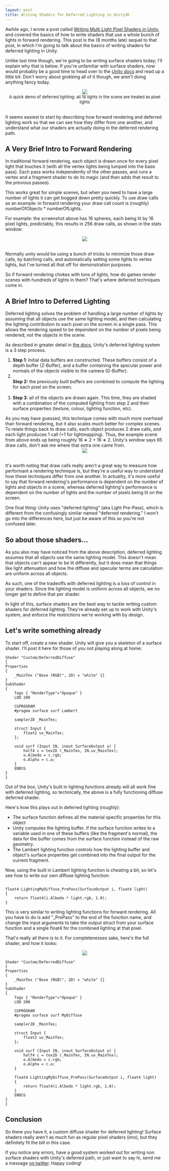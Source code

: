 ```yaml
---
layout: post
title: Writing Shaders for Deferred Lighting in Unity3D
---
```


Awhile ago, I wrote a post called [Writing Multi Light Pixel Shaders in Unity](http://kylehalladay.com/all/blog/2013/10/13/Multi-Light-Diffuse.html), and covered the basics of how to write shaders that use a whole bunch of lights in forward rendering. This post is the (8 months late) sequel to that post, in which I'm going to talk about the basics of writing shaders for deferred lighting in Unity.

Unlike last time though, we're going to be writing surface shaders today; I'll explain why that is below. If you're unfamiliar with surface shaders, now would probably be a good time to head over to the [Unity docs](https://docs.unity3d.com/Documentation/Components/SL-SurfaceShaders.html) and read up a little bit. Don't worry about grokking all of it though, we aren't doing anything fancy today.

<div align="center">
	 	
<img src="/images/post&#95;images/2014-04-05/Deferred_intro.png" />
<br>
<font size="2">A quick demo of deferred lighting: all 16 lights in the scene are treated as pixel lights</font>
<br>

</div>

<br>

It seems easiest to start by describing how forward rendering and deferred lighting work so that we can see how they differ from one another, and understand what our shaders are actually doing in the deferred rendering path.

<h2>A Very Brief Intro to Forward Rendering</h2>

In traditional forward rendering, each object is drawn once for every pixel light that touches it (with all the vertex lights being lumped into the base pass). Each pass works independently of the other passes, and runs a vertex and a fragment shader to do its magic (and then adds that result to the previous passes). 

This works great for simple scenes, but when you need to have a large number of lights it can get bogged down pretty quickly. To use draw calls as an example: in forward rendering your draw call count is (roughly) numberOfObjects * numberOfLights. 

For example: the screenshot above has 16 spheres, each being lit by 16 pixel lights, predictably, this results in 256 draw calls, as shown in the stats window:

<div align="center">
	 	
<img src="/images/post&#95;images/2014-04-05/Forward_drawcalls.png" />

</div>

<br>

Normally unity would be using a bunch of tricks to minimize those draw calls, by batching calls, and automatically setting some lights to vertex lights, but I've turned all that off for demonstration purposes.

So if forward rendering chokes with tons of lights, how do games render scenes with hundreds of lights in them? That's where deferred techniques come in. 

<h2>A Brief Intro to Deferred Lighting</h2>

Deferred lighting solves the problem of handling a large number of lights by assuming that all objects use the same lighting model, and then calculating the lighting contribution to each pixel on the screen in a single pass. This allows the rendering speed to be dependent on the number of pixels being rendered, not the objects in the scene.

As described in greater detail in [the docs](http://docs.unity3d.com/Documentation/Components/RenderTech-DeferredLighting.html), Unity's deferred lighting system is a 3 step process. 

<ol>
<li>
<strong>Step 1</strong>: Initial data buffers are constructed. These buffers consist of a depth buffer (Z-Buffer), and a buffer containing the specular power and normals of the objects visible to the camera (G-Buffer). </li>
<li><br>
<strong>Step 2:</strong> the previously built buffers are combined to compute the lighting for each pixel on the screen. 
</li><br>
<li>
<strong>Step 3</strong>: all of the objects are drawn again. This time, they are shaded with a combination of the computed lighting from step 2 and their surface properties (texture, colour, lighting function, etc).
</li>
</ol>
As you may have guessed, this technique comes with much more overhead than forward rendering, but it also scales much better for complex scenes. To relate things back to draw calls, each object produces 2 draw calls, and each light produces 1 call (+1 for lightmapping). Thus, the example scene from above ends up being roughly 16 &lowast; 2 + 16 &lowast; 2. Unity's window says 65 draw calls, don't ask me where that extra one came from. 

<div align="center">
	 	
<img src="/images/post&#95;images/2014-04-05/Deferred_drawcalls.png" />

</div>

<br>


It's worth noting that draw calls really aren't a great way to measure how performant a rendering technique is, but they're a useful way to understand how these techniques differ from one another. In actuality, it's more useful to say that forward rendering's performance is dependent on the number of lights and objects in a scene, whereas deferred lighting's performance is dependent on the number of lights and the number of pixels being lit on the screen.

One final thing: Unity uses "deferred lighting" (aka Light Pre-Pass), which is different from the confusingly similar named "deferred rendering." I won't go into the differences here, but just be aware of this so you're not confused later.

<h2>So about those shaders...</h2>

As you also may have noticed from the above description, deferred lighting assumes that all objects use the same lighting model. This doesn't mean that objects can't appear to be lit differently, but it does mean that things like light attenuation and how the diffuse and specular terms are calculation are uniform across all objects. 

As such, one of the tradeoffs with deferred lighting is a loss of control in your shaders. Since the lighting model is uniform across all objects, we no longer get to define that per shader. 

In light of this, surface shaders are the best way to tackle writing custom shaders for deferred lighting. They're already set up to work with Unity's system, and enforce the restrictions we're working with by design.

<h2>Let's write something already</h2>

To start off, create a new shader. Unity will give you a skeleton of a surface shader. I'll post it here for those of you not playing along at home:

<pre><code>Shader "Custom/DeferredDiffuse"
{
Properties 
{
	_MainTex ("Base (RGB)", 2D) = "white" {}
}
SubShader 
{
	Tags { "RenderType"="Opaque" }
	LOD 200
	
	CGPROGRAM
	#pragma surface surf Lambert

	sampler2D _MainTex;

	struct Input {
		float2 uv_MainTex;
	};

	void surf (Input IN, inout SurfaceOutput o) {
		half4 c = tex2D (_MainTex, IN.uv_MainTex);
		o.Albedo = c.rgb;
		o.Alpha = c.a;
	}
	ENDCG
} 
}
</code></pre>

Out of the box, Unity's built in lighting functions already will all work fine with deferred lighting, so technically, the above is a fully functioning diffuse deferred shader. 

Here's how this plays out in deferred lighting (roughly): 

* The surface function defines all the material specific properties for this object
* Unity computes the lighting buffer. If the surface function writes to a variable used in one of these buffers (like the fragment's normal), the data for the buffer comes from the surface function instead of the raw geometry. 
* The Lambert lighting function controls how the lighting buffer and object's surface properties get combined into the final output for the current fragment.

Now, using the built in Lambert lighting function is cheating a bit, so let's see how to write our own diffuse lighting function:

<pre><code>
float4 LightingMyDiffuse_PrePass(SurfaceOutput i, float4 light)
{
	return float4(i.Albedo * light.rgb, 1.0);
}
</code></pre>

This is very similar to writing lighting functions for forward rendering. All you have to do is add "_PrePass" to the end of the function name, and change the input arguments to take the output struct from your surface function and a single float4 for the combined lighting at that pixel. 

That's really all there is to it. For completenesses sake, here's the full shader, and how it looks:

<div align="center">
	 	
<img src="/images/post&#95;images/2014-04-05/Deferred_final.png" />

</div>

<pre><code>Shader "Custom/DeferredDiffuse"
{
Properties 
{
	_MainTex ("Base (RGB)", 2D) = "white" {}
}
SubShader 
{
	Tags { "RenderType"="Opaque" }
	LOD 200
	
	CGPROGRAM
	#pragma surface surf MyDiffuse

	sampler2D _MainTex;

	struct Input {
		float2 uv_MainTex;
	};

	void surf (Input IN, inout SurfaceOutput o) {
		half4 c = tex2D (_MainTex, IN.uv_MainTex);
		o.Albedo = c.rgb;
		o.Alpha = c.a;
	}
	
	float4 LightingMyDiffuse_PrePass(SurfaceOutput i, float4 light)
	{
		return float4(i.Albedo * light.rgb, 1.0);
	}
	ENDCG
} 
}</code></pre>

<h2>Conclusion</h2>

So there you have it, a custom diffuse shader for deferred lighting! Surface shaders really aren't as much fun as regular pixel shaders (imo), but they definitely fit the bill in this case. 

If you notice any errors, have a good system worked out for writing non surface shaders with Unity's deferred path, or just want to say hi, send me a message [on twitter](http://twitter.com/khalladay). Happy coding!


